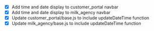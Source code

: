 - [x] Add time and date display to customer_portal navbar
- [x] Add time and date display to milk_agency navbar
- [x] Update customer_portal/base.js to include updateDateTime function
- [x] Update milk_agency/base.js to include updateDateTime function

